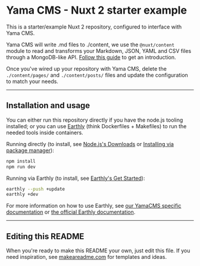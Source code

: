 # Yama CMS - Nuxt 2 starter example

This is a starter/example Nuxt 2 repository, configured to interface with Yama CMS.

Yama CMS will write .md files to ./content, we use the `@nuxt/content` module to read and transforms your Markdown, JSON, YAML and CSV files through a MongoDB-like API. [Follow this guide](https://content.nuxt.com/v1/getting-started/introduction) to get an introduction.

Once you've wired up your repository with Yama CMS, delete the `./content/pages/` and `./content/posts/` files and update the configuration to match your needs.

---

## Installation and usage

You can either run this repository directly if you have the node.js tooling installed; or you can use [Earthly](https://docs.yama-cms.com/docs/guide/build-deploy-earthly) (think Dockerfiles + Makefiles) to run the needed tools inside containers.

Running directly (to install, see [Node.js's Downloads](https://nodejs.org/en/download) or [Installing via package manager](https://nodejs.org/en/download/package-manager)):
```bash
npm install
npm run dev
```
Running via Earthly (to install, see [Earthly's Get Started](https://earthly.dev/get-earthly)):
```bash
earthly --push +update
earthly +dev
```
For more information on how to use Earthly, see [our YamaCMS specific documentation](https://docs.yama-cms.com/docs/guide/build-deploy-earthly/) or [the official Earthly documentation](https://docs.earthly.dev/basics).


***

## Editing this README

When you're ready to make this README your own, just edit this file. If you need inspiration, see [makeareadme.com](https://www.makeareadme.com/) for templates and ideas.
